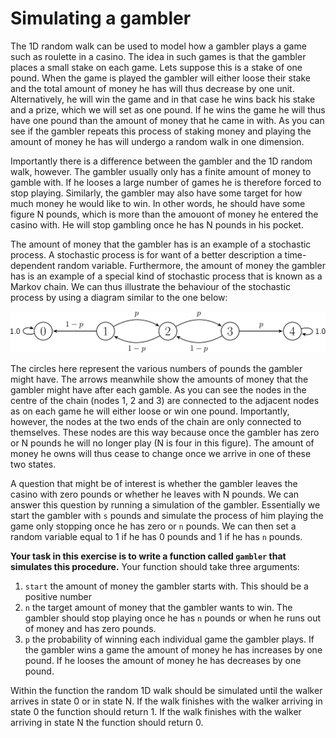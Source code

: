 # Simulating a gambler

The 1D random walk can be used to model how a gambler plays a game such as roulette in a casino.  The idea in such games is that the gambler places a small stake on each game.  Lets suppose this is a stake of one pound.  When the game is played the gambler will either loose their stake and the total amount of money he has will thus decrease by one unit.  Alternatively, he will win the game and in that case he wins back his stake and a prize, which we will set as one pound.  If he wins the game he will thus have one pound than the amount of money that he came in with.  As you can see if the gambler repeats this process of staking money and playing the amount of money he has will undergo a random walk in one dimension.

Importantly there is a difference between the gambler and the 1D random walk, however.  The gambler usually only has a finite amount of money to gamble with.  If he looses a large number of games he is therefore forced to stop playing.  Similarly, the gambler may also have some target for how much money he would like to win.  In other words, he should have some figure N pounds, which is more than the amouont of money he entered the casino with.  He will stop gambling once he has N pounds in his pocket.

The amount of money that the gambler has is an example of a stochastic process.  A stochastic process is for want of a better description a time-dependent random variable. Furthermore, the amount of money the gambler has is an example of a special kind of stochastic process that is known as a Markov chain.  We can thus illustrate the behaviour of the stochastic process by using a diagram similar to the one below:

![](gambler.png)

The circles here represent the various numbers of pounds the gambler might have.  The arrows meanwhile show the amounts of money that the gambler might have after each gamble.  As you can see the nodes in the centre of the chain (nodes 1, 2 and 3) are connected to the adjacent nodes as on each game he will either loose or win one pound.  Importantly, however, the nodes at the two ends of the chain are only connected to themselves.  These nodes are this way because once the gambler has zero or N pounds he will no longer play (N is four in this figure).  The amount of money he owns will thus cease to change once we arrive in one of these two states.

A question that might be of interest is whether the gambler leaves the casino with zero pounds or whether he leaves with N pounds.  We can answer this question by running a simulation of the gambler.  Essentially we start the gambler with `s` pounds and simulate the process of him playing the game only stopping once he has zero  or `n` pounds.  We can then set a random variable equal to 1 if he has 0 pounds and 1 if he has `n` pounds.

__Your task in this exercise is to write a function called `gambler` that simulates this procedure.__ Your function should take three arguments:

1. `start` the amount of money the gambler starts with.  This should be a positive number
2. `n` the target amount of money that the gambler wants to win.  The gambler should stop playing once he has `n` pounds or when he runs out of money and has zero pounds.
3. `p` the probability of winning each individual game the gambler plays.  If the gambler wins a game the amount of money he has increases by one pound.  If he looses the amount of money he has decreases by one pound.

Within the function the random 1D walk should be simulated until the walker arrives in state 0 or in state N.  If the walk finishes with the walker arriving in state 0 the function should return 1.  If the walk finishes with the walker arriving in state N the function should return 0.
